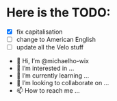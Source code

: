 # Here is the TODO:

 - [x] fix capitalisation
 - [ ] change to American English
 - [ ] update all the Velo stuff

- 👋 Hi, I’m @michaelho-wix
- 👀 I’m interested in ...
- 🌱 I’m currently learning ...
- 💞️ I’m looking to collaborate on ...
- 📫 How to reach me ...

<!---
michaelho-wix/michaelho-wix is a ✨ special ✨ repository because its `README.md` (this file) appears on your GitHub profile.
You can click the Preview link to take a look at your changes.
--->
